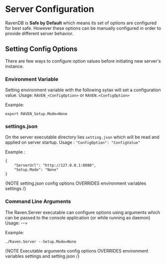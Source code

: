 # Server Configuration
RavenDB is **Safe by Default** which means its set of options are configured for best safe.  However these options can be manually configured in order to provide different server behavior.

## Setting Config Options
There are few ways to configure option values before initiating new server's instance.

### Environment Variable
Setting environment variable with the following sytax will set a configuration value.
Usage:
 `RAVEN_<ConfigOption>` or `RAVEN.<ConfigOption>`

Example:
```
export RAVEN_Setup.Mode=None
```

### settings.json
On the server executable directory lies `setting.json` which will be read and applied on server startup. 
Usage : `"ConfigOption": "ConfigValue"`

Example : 
```
{
    "ServerUrl": "http://127.0.0.1:8080",
    "Setup.Mode": "None"
}
```

{NOTE setting.json config options OVERRIDES environment variables settings /}

### Command Line Arguments
The Raven.Server executable can configure options using arguments which can be passed to the console application (or while running as daemon)
Usage: --<ConfigOption>=<ConfigValue>

Example:
```
./Raven.Server --Setup.Mode=None
```

{NOTE Executable arguments config options OVERRIDES environment variables settings and setting.json /}

